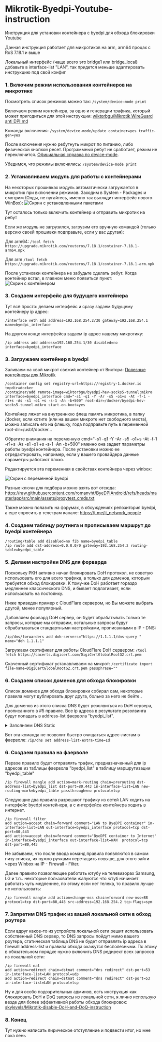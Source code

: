 # Mikrotik-Byedpi-Youtube-instruction
Инструкция для установки контейнера с byedpi для обхода блокировки Youtube

Данная инструкция работает для микротиков на arm, arm64 процах с RoS 7.18.1 и выше

Локальный интерфейс (чаще всего это bridge1 или bridge_local) добавьте в interface-list "LAN", так придется меньше адаптировать инструкцию под свой конфиг

### 1. Включим режим использования контейнеров на микротике
Посмотреть список режимов можно так: ``` /system/device-mode print ```

Включаем режим контейнера, за одно и генерации трафика, который может пригодиться для этой инструкции: [wiktorbgu/Mikrotik WireGuard anti DPI.md](https://gist.github.com/wiktorbgu/1f2dfe99837d8f2803483be95814d2e5)

Команда включения: ``` /system/device-mode/update container=yes traffic-gen=yes ```

После включения нужно ребутнуть микрот по питанию, либо физической кнопкой ресет. Программный ребут не сработает, режим не переключится. 
[Официальная справка по device-mode](https://help.mikrotik.com/docs/display/ROS/Device-mode).

Убедимся, что режимы включились: ``` /system/device-mode print ```

### 2. Устанавливаем модуль для работы с контейнерами
На некоторых прошивках модуль автоматически загружается в микротик при включении режимов.
Заходим в System - Packages и смотрим (Олды, не пугайтесь, именно так выглядит интерфейс нового WinBox): ![Скрин с установленными пакетами](screen1.jpg)

Тут осталось только включить контейнер и отправить микротик на ребут

Если же модуль не загрузился, загрузим его вручную командой (только версию своей прошивки подправьте, если у вас другая): 

Для arm64: ```/tool fetch https://upgrade.mikrotik.com/routeros/7.18.1/container-7.18.1-arm64.npk ```

Для arm ``` /tool fetch https://upgrade.mikrotik.com/routeros/7.18.1/container-7.18.1-arm.npk ```

После установки контейнера не забудьте сделать ребут. Когда контейнер встал, в главном меню появиться пункт: ![Скрин с контейнером ](screen2.png)

### 3. Создаем интерфейс для будущего контейнера
Тут всё просто: делаем интерфейс и сразу задаем будущему контейнеру ip адрес: 

``` /interface veth add address=192.168.254.2/30 gateway=192.168.254.1 name=byedpi_interface ```

На другом конце интерфейса задаем ip адрес нашему микротику: 

``` /ip address add address=192.168.254.1/30 disabled=no interface=byedpi_interface ```

### 3. Загружаем контейнер в byedpi
Заливаем на свой микрот свежий контейнер от Виктора: [Полезные контейнеры для Mikrotik](https://teletype.in/@wiktorbgu/containers-mikrotik)

```
/container config set registry-url=https://registry-1.docker.io tmpdir=docker
/container/add remote-image=wiktorbgu/byedpi-hev-socks5-tunnel:mikro interface=byedpi_interface cmd="-s1 -q1 -Y -Ar -s5 -o1+s -At -f-1 -r1+s -As -s1 -o1 +s -s-1 -An -b+500" root-dir=/docker/byedpi-hev-socks5-tunnel-mikro start-on-boot=yes
```
Контейнер ляжет на внутреннюю флеш память микротика, в папку /docker, если хотите (или на вашем микроте нет свободного места), можно записать его на флешку, года подправьте путь в переменной root-dir=/usb1/docker...

Обратите внимания на переменную cmd="-s1 -q1 -Y -Ar -s5 -o1+s -At -f-1 -r1+s -As -s1 -o1 +s -s-1 -An -b+500" именно она задает параметры работы byedpi контейнера. После установки можно ее отредактировать, например, если у вашего провайдера данные параметры работают плохо.

Редактируется эта переменная в свойствах контейнера через winbox: 

![Скрин с переменной byedpi ](screen3.png)

Разные ключи для подбора можно взять вот отсюда: https://raw.githubusercontent.com/romanvht/ByeDPIAndroid/refs/heads/master/app/src/main/assets/proxytest_cmds.txt

Также можно полазить на форумах, в обсуждениях репозитория byedpi, а еше спросить в телеграм канале: https://t.me/it_network_people

### 4. Создаем таблицу роутинга и прописываем маршрут до byedpi контейнера

```
/routing/table add disabled=no fib name=byedpi_table
/ip route add dst-address=0.0.0.0/0 gateway=192.168.254.2 routing-table=byedpi_table
```

### 5. Делаем настройки DNS для форварда
Поскольку РКН активно начал блокировать DoH протокол, не советую использовать его для всего трафика, а только для доменов, которым требуется обход блокировки. К тому-же DoH работает гораздо медленнее классического DNS, и бывает подлагивает, если использовать на постоянку.

Ниже приведен пример с CloudFlare сервером, но Вы можете выбрать другой, менее популярный.

Добавляем форвард DoH сервер, он будет обрабатывать только те запросы, которые мы отправим, остальные запросы будут обрабатываться стандартными настройками, прописанными в IP - DNS: 

``` /ip/dns/forwarders add doh-servers="https://1.1.1.1/dns-query " name="doh 1.1.1.1" ```

Загружаем сертификат для работы CloudFlare DoH сервером: ``` /tool fetch https://cacerts.digicert.com/DigiCertGlobalRootG2.crt.pem ```

Скаченный сертификат устанавливаем на микрот: ``` /certificate import file-name=DigiCertGlobalRootG2.crt.pem passphrase="" ```

### 6. Создаем список доменов для обхода блокировки

Список доменов для обхода блокировки собирал сам, некоторые правила могут дублировать друг друга, больно за него не бейте..

Для доменов из этого списка DNS будет резолвиться из DoH сервера, прописанного в #5 правиле. Все ip адреса в результате резолвинга будут попадать в address-list фаервола "byedpi_list".


<details>
<summary>Заполняем DNS Static</summary>
  
```
/ip dns static
add address-list=byedpi_list forward-to="doh 1.1.1.1" match-subdomain=yes name=amnezia.org type=FWD
add address-list=byedpi_list forward-to="doh 1.1.1.1" match-subdomain=yes name=googlevideo.com type=FWD
add address-list=byedpi_list forward-to="doh 1.1.1.1" match-subdomain=yes name=googletagmanager.com type=FWD
add address-list=byedpi_list forward-to="doh 1.1.1.1" match-subdomain=yes name=youtube.com type=FWD
add address-list=byedpi_list forward-to="doh 1.1.1.1" match-subdomain=yes name=ytimg.com type=FWD
add address-list=byedpi_list forward-to="doh 1.1.1.1" match-subdomain=yes name=youtu.be type=FWD
add address-list=byedpi_list forward-to="doh 1.1.1.1" match-subdomain=yes name=ggpht.com type=FWD
add address-list=byedpi_list forward-to="doh 1.1.1.1" match-subdomain=yes name=facebook.com type=FWD
add address-list=byedpi_list forward-to="doh 1.1.1.1" match-subdomain=yes name=flibusta.is type=FWD
add address-list=byedpi_list forward-to="doh 1.1.1.1" match-subdomain=yes name=bbc.com type=FWD
add address-list=byedpi_list forward-to="doh 1.1.1.1" match-subdomain=yes name=bbci.co.uk type=FWD
add address-list=byedpi_list forward-to="doh 1.1.1.1" match-subdomain=yes name=fbcdn.net type=FWD
add address-list=byedpi_list forward-to="doh 1.1.1.1" match-subdomain=yes name=ntc.party type=FWD
add address-list=byedpi_list forward-to="doh 1.1.1.1" match-subdomain=yes name=yt.be type=FWD
add address-list=byedpi_list forward-to="doh 1.1.1.1" match-subdomain=yes name=youtubeeducation.com type=FWD
add address-list=byedpi_list forward-to="doh 1.1.1.1" match-subdomain=yes name=youtubekids.com type=FWD
add address-list=byedpi_list forward-to="doh 1.1.1.1" match-subdomain=yes name=youtube-nocookie.com type=FWD
add address-list=byedpi_list forward-to="doh 1.1.1.1" match-subdomain=yes name=youtubefanfest.com type=FWD
add address-list=byedpi_list forward-to="doh 1.1.1.1" match-subdomain=yes name=youtubegaming.com type=FWD
add address-list=byedpi_list forward-to="doh 1.1.1.1" match-subdomain=yes name=youtubego.com type=FWD
add address-list=byedpi_list forward-to="doh 1.1.1.1" match-subdomain=yes name=youtubemobilesupport.com type=FWD
add address-list=byedpi_list forward-to="doh 1.1.1.1" match-subdomain=yes name=withyoutube.com type=FWD
add address-list=byedpi_list forward-to="doh 1.1.1.1" match-subdomain=yes name=googleusercontent.com type=FWD
add address-list=byedpi_list forward-to="doh 1.1.1.1" match-subdomain=yes name=googleapis.com type=FWD
add address-list=byedpi_list forward-to="doh 1.1.1.1" match-subdomain=yes name=gvt1.com type=FWD
add address-list=byedpi_list forward-to="doh 1.1.1.1" match-subdomain=yes name=nhacmp3youtube.com type=FWD
add address-list=byedpi_list forward-to="doh 1.1.1.1" match-subdomain=yes name=nnmclub.to type=FWD
add address-list=byedpi_list forward-to="doh 1.1.1.1" match-subdomain=yes name=reddit.com type=FWD
add address-list=byedpi_list forward-to="doh 1.1.1.1" match-subdomain=yes name=citricmedia.co.uk type=FWD
add address-list=byedpi_list forward-to="doh 1.1.1.1" match-subdomain=yes name=google.com type=FWD
add address-list=byedpi_list forward-to="doh 1.1.1.1" match-subdomain=yes name=rutracker.cc type=FWD
add address-list=byedpi_list forward-to="doh 1.1.1.1" match-subdomain=yes name=x.com type=FWD
add address-list=byedpi_list forward-to="doh 1.1.1.1" match-subdomain=yes name=1e100.net type=FWD
add address-list=byedpi_list forward-to="doh 1.1.1.1" match-subdomain=yes name=gstatic.com type=FWD
add address-list=byedpi_list forward-to="doh 1.1.1.1" match-subdomain=yes name=1e100.app type=FWD
add address-list=byedpi_list forward-to="doh 1.1.1.1" match-subdomain=yes name=1e100.org type=FWD
add address-list=byedpi_list forward-to="doh 1.1.1.1" match-subdomain=yes name=aws-prd.net type=FWD
add address-list=byedpi_list forward-to="doh 1.1.1.1" match-subdomain=yes name=lgappstv.com type=FWD
add address-list=byedpi_list forward-to="doh 1.1.1.1" match-subdomain=yes name=lgeapi.com type=FWD
add address-list=byedpi_list forward-to="doh 1.1.1.1" match-subdomain=yes name=lgsmartad.com type=FWD
add address-list=byedpi_list forward-to="doh 1.1.1.1" match-subdomain=yes name=lgtvsdp.com type=FWD
add address-list=byedpi_list forward-to="doh 1.1.1.1" match-subdomain=yes name=lge.com type=FWD
add address-list=byedpi_list forward-to="doh 1.1.1.1" match-subdomain=yes name=googleapi.com type=FWD
add address-list=byedpi_list forward-to="doh 1.1.1.1" match-subdomain=yes name=rutracker.org type=FWD
add address-list=byedpi_list forward-to="doh 1.1.1.1" match-subdomain=yes name=t.co type=FWD
add address-list=byedpi_list forward-to="doh 1.1.1.1" match-subdomain=yes name=twtrdns.net type=FWD
add address-list=byedpi_list forward-to="doh 1.1.1.1" match-subdomain=yes name=twitter.co type=FWD
add address-list=byedpi_list forward-to="doh 1.1.1.1" match-subdomain=yes name=twitpic.com type=FWD
add address-list=byedpi_list forward-to="doh 1.1.1.1" match-subdomain=yes name=twitterinc.com type=FWD
add address-list=byedpi_list forward-to="doh 1.1.1.1" match-subdomain=yes name=twitteroauth.com type=FWD
add address-list=byedpi_list forward-to="doh 1.1.1.1" match-subdomain=yes name=twitterstat.us type=FWD
add address-list=byedpi_list forward-to="doh 1.1.1.1" match-subdomain=yes name=twitter.com type=FWD
add address-list=byedpi_list forward-to="doh 1.1.1.1" match-subdomain=yes name=goo.gl type=FWD
add address-list=byedpi_list forward-to="doh 1.1.1.1" match-subdomain=yes name=google.ru type=FWD
add address-list=byedpi_list forward-to="doh 1.1.1.1" match-subdomain=yes name=twimg.com type=FWD
```
</details>

Вот эта команда не позволит быстро очищаться адрес-листам в фаерволе: ``` /ip/dns set address-list-extra-time=1d ```

### 6. Создаем правила на фаерволе
Первое правило будет отправлять трафик, предназначенный для ip адресов из таблицы фаервола "byedpi_list" в таблицу маршрутизации "byedpi_table"

```
/ip firewall mangle add action=mark-routing chain=prerouting dst-address-list=byedpi_list dst-port=80,443 in-interface-list=LAN new-routing-mark=byedpi_table passthrough=no protocol=tcp
```

Следующие два правила разрешают трафику из сетей LAN ходить на интерфейс byedpi контейнера, а с интерфейса контейнера ходить в интернет. 

```
/ip firewall filter
add action=accept chain=forward comment="LAN to ByeDPI container" in-interface-list=LAN out-interface=byedpi_interface protocol=tcp dst-port=80,443
add action=accept chain=forward comment="ByeDPI container to Internet" in-interface=byedpi_interface out-interface-list=WAN  protocol=tcp dst-port=80,443
```

Не забываем, что после ввода команд правила появляются в самом низу списка, их нужно ручками перетащить повыше, для этого зайти через Winbox на IP - Firewall - Filter.

Далее правило позволяющее работать ютубу на телевизорах Samsung, LG и т.п.. некоторые пользователи жалуются что ютуб начинает работать чуть медленнее, по этому если нет телека, то правило лучше не использовать:
```
/ip firewall mangle add action=change-mss chain=forward new-mss=88 protocol=tcp dst-port=80,443 src-address=192.168.254.2 tcp-flags=syn
```

### 7. Запретим DNS трафик из вашей локальной сети в обход роутера
Если вдруг какое-то из устройств локальной сети решит использовать собственный DNS сервер, то DNS запросы пойдут мимо вашего роутера, статическая таблица DNS не будет отправлять ip адреса в firewall address-list и правила обхода окажутся бесполезными. По этому в обязательном порядке нужно включить DNS редирект всех запросов из локальной сети:

```
/ip firewall nat
add action=redirect chain=dstnat comment="dns redirect" dst-port=53 in-interface-list=LAN protocol=udp
add action=redirect chain=dstnat comment="dns redirect" dst-port=53 in-interface-list=LAN protocol=tcp
```

Ну и для особо подозрительных админов, есть инструкция как блокировать DoH и DoQ запросы из локальной сети, я лично использую везде для более эффективной работы обхода блокировок: 
[skylevels/Mikrotik-disable-DoH-and-DoQ-instruction](https://github.com/skylevels/Mikrotik-disable-DoH-and-DoQ-instruction)

### 8. Конец
Тут нужно написать лирическое отступление и подвести итог, но мне пока лень
